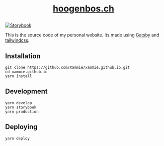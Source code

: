 # [<p align="center">hoogenbos.ch</h1>](https://hoogenbos.ch/)

[![Storybook](https://cdn.jsdelivr.net/gh/storybookjs/brand@master/badge/badge-storybook.svg)](https://hoogenbos.ch/storybook/)

This is the source code of my personal website. Its made using [Gatsby](https://www.gatsbyjs.com/)
and [tailwindcss](https://tailwindcss.com/).

## Installation

```shell
git clone https://github.com/Xammie/xammie.github.io.git
cd xammie.github.io
yarn install
```

## Development

```shell
yarn develop
yarn storybook
yarn production
```

## Deploying

```shell
yarn deploy
```

